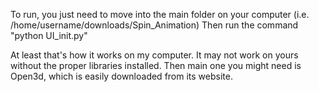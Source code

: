To run, you just need to move into the main folder on your computer (i.e. /home/username/downloads/Spin_Animation)
Then run the command "python UI_init.py"

At least that's how it works on my computer.  It may not work on yours without the proper libraries installed.  Then main one you might need is Open3d, which is easily downloaded from its website.
